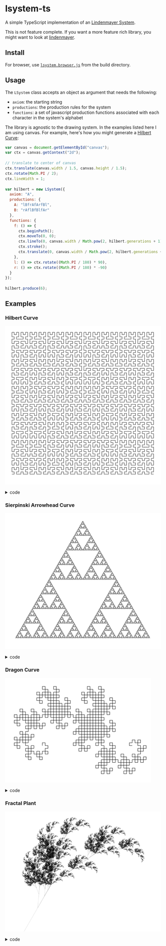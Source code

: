 # lsystem-ts

A simple TypeScript implementation of an [Lindenmayer System](https://en.wikipedia.org/wiki/L-system).

This is not feature complete. If you want a more feature rich library, you might want to look at [lindenmayer](https://github.com/nylki/lindenmayer).

## Install

For browser, use [`lsystem.browser.js`](https://raw.githubusercontent.com/premshree/lsystem-ts/master/build/lsystem.browser.js) from the build directory.

## Usage

The `LSystem` class accepts an object as argument that needs the following:

- `axiom`: the starting string
- `productions`: the production rules for the system
- `functions`: a set of javascript production functions associated with each character in the system's alphabet

The library is agnostic to the drawing system. In the examples listed here I am using canvas. For example, here's how you might generate a [Hilbert Curve](https://en.wikipedia.org/wiki/Hilbert_curve):

```js
var canvas = document.getElementById("canvas");
var ctx = canvas.getContext("2d");

// translate to center of canvas
ctx.translate(canvas.width / 1.5, canvas.height / 1.5);
ctx.rotate(Math.PI / 2);
ctx.lineWidth = 1;

var hilbert = new LSystem({
  axiom: "A",
  productions: {
    A: "lBfrAfArfBl",
    B: "rAflBfBlfAr"
  },
  functions: {
    f: () => {
      ctx.beginPath();
      ctx.moveTo(0, 0);
      ctx.lineTo(0, canvas.width / Math.pow(2, hilbert.generations + 1));
      ctx.stroke();
      ctx.translate(0, canvas.width / Math.pow(2, hilbert.generations + 1));
    },
    l: () => ctx.rotate((Math.PI / 180) * 90),
    r: () => ctx.rotate((Math.PI / 180) * -90)
  }
});

hilbert.produce(6);
```

## Examples

### Hilbert Curve

![](https://raw.githubusercontent.com/premshree/lsystem-ts/master/examples/hilbert.png)

<details>
  <summary>code</summary>

```js
var canvas = document.getElementById("canvas");
var ctx = canvas.getContext("2d");

// translate to center of canvas
ctx.translate(canvas.width / 1.5, canvas.height / 1.5);
ctx.rotate(Math.PI / 2);
ctx.lineWidth = 1;

var hilbert = new LSystem({
  axiom: "A",
  productions: {
    A: "lBfrAfArfBl",
    B: "rAflBfBlfAr"
  },
  functions: {
    f: () => {
      ctx.beginPath();
      ctx.moveTo(0, 0);
      ctx.lineTo(0, canvas.width / Math.pow(2, hilbert.generations + 1));
      ctx.stroke();
      ctx.translate(0, canvas.width / Math.pow(2, hilbert.generations + 1));
    },
    l: () => ctx.rotate((Math.PI / 180) * 90),
    r: () => ctx.rotate((Math.PI / 180) * -90)
  }
});

hilbert.produce(6);
```

 </details>

### Sierpinski Arrowhead Curve

![](https://raw.githubusercontent.com/premshree/lsystem-ts/master/examples/sierpinski-arrowhead.png)

<details>
  <summary>code</summary>
  
```js
let canvas = document.getElementById('canvas');
let ctx = canvas.getContext('2d');

// translate to center of canvas
ctx.translate(canvas.width / 4, canvas.height / 2);
ctx.rotate((Math.PI / 180) * 270);
ctx.lineWidth = 0;

var sierpinskiArrowHead = new LSystem({
    axiom: 'A',
    productions: {
        A: 'B-A-B',
        B: 'A+B+A',
    },
    functions: {
        A: () => {
            ctx.beginPath();
            ctx.moveTo(0, 0);
            ctx.lineTo(
                0,
                canvas.height / Math.pow(2, sierpinskiArrowHead.generations + 1),
            );
            ctx.stroke();
            ctx.translate(
                0,
                canvas.height / Math.pow(2, sierpinskiArrowHead.generations + 1),
            );
            ctx.closePath();
        },
        B: () => {
            ctx.beginPath();
            ctx.moveTo(0, 0);
            ctx.lineTo(
                0,
                canvas.height / Math.pow(2, sierpinskiArrowHead.generations + 1),
            );
            ctx.stroke();
            ctx.translate(
                0,
                canvas.height / Math.pow(2, sierpinskiArrowHead.generations + 1),
            );
            ctx.closePath();
        },
        '+': () => {
            ctx.rotate((Math.PI / 180) * -60);
        },
        '-': () => {
            ctx.rotate((Math.PI / 180) * 60);
        },
    },
});

sierpinskiArrowHead.produce(10);

```

</details>

### Dragon Curve

![](https://raw.githubusercontent.com/premshree/lsystem-ts/master/examples/dragon.png)

<details>
  <summary>code</summary>

```js
var canvas = document.getElementById("canvas");
var ctx = canvas.getContext("2d");

// translate to center of canvas
ctx.translate(canvas.width / 3, canvas.height / 2);
ctx.rotate(Math.PI);

var dragon = new LSystem({
  axiom: "FX",
  productions: {
    X: "X+YF+",
    Y: "-FX-Y"
  },
  functions: {
    F: () => {
      ctx.beginPath();
      ctx.moveTo(0, 0);
      ctx.lineTo(0, canvas.height / (dragon.generations + 100));
      ctx.stroke();
      ctx.translate(0, canvas.height / (dragon.generations + 100));
      ctx.closePath();
    },
    "+": () => {
      ctx.rotate((Math.PI / 180) * +90);
    },
    "-": () => {
      ctx.rotate((Math.PI / 180) * -90);
    }
  }
});

dragon.produce(10);
```

</details>

### Fractal Plant

![](https://raw.githubusercontent.com/premshree/lsystem-ts/master/examples/fractal-plant.png)

<details>
  <summary>code</summary>
  
```js
var canvas = document.getElementById("canvas");
var ctx = canvas.getContext("2d");

// translate to center of canvas
ctx.translate(canvas.width / 3, canvas.height);
ctx.scale(-1, 1);
ctx.rotate((Math.PI / 180) * 150);
ctx.lineWidth = 0.3;

var plant = new LSystem({
  axiom: "X",
  productions: {
    X: "F+[[X]-X]-F[-FX]+X",
    F: "FF"
  },
  functions: {
    F: () => {
      ctx.beginPath();
      ctx.moveTo(0, 0);
      ctx.lineTo(0, canvas.width / Math.pow(2, plant.generations + 2));
      ctx.stroke();
      ctx.translate(0, canvas.width / Math.pow(2, plant.generations + 2));
    },
    "+": () => {
      ctx.rotate((Math.PI / 180) * 25);
    },
    "-": () => {
      ctx.rotate((Math.PI / 180) * -25);
    },
    "[": () => {
      ctx.save();
    },
    "]": () => {
      ctx.restore();
    }
  }
});

plant.produce(10);

```
</details>

